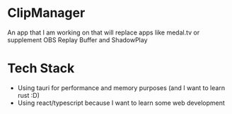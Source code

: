 # ClipManager
An app that I am working on that will replace apps like medal.tv or supplement OBS Replay Buffer and ShadowPlay

# Tech Stack
* Using tauri for performance and memory purposes (and I want to learn rust :D)
* Using react/typescript because I want to learn some web development
